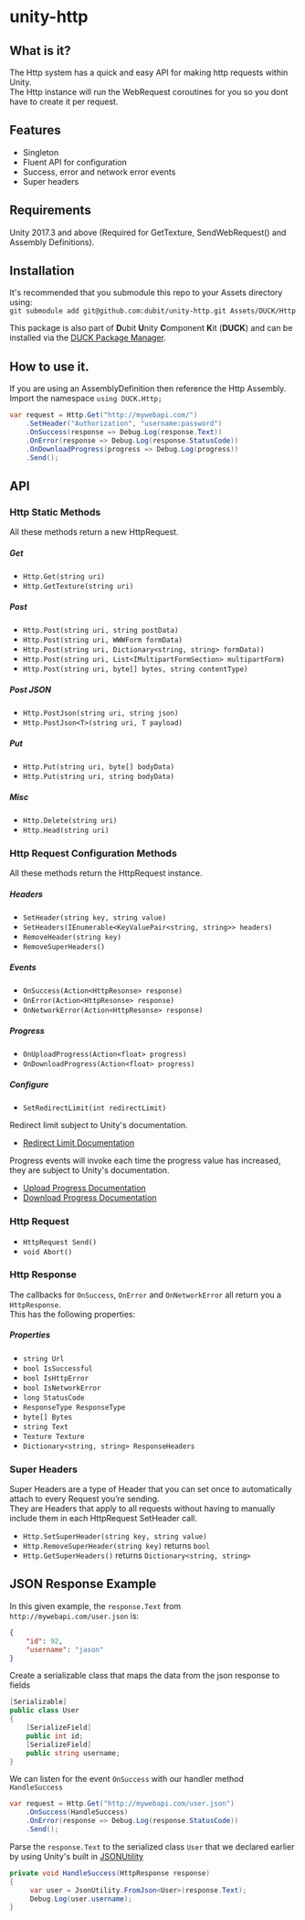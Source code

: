 # unity-http

## What is it?
The Http system has a quick and easy API for making http requests within Unity.  
The Http instance will run the WebRequest coroutines for you so you dont have to create it per request.   

## Features
* Singleton
* Fluent API for configuration
* Success, error and network error events
* Super headers

## Requirements
Unity 2017.3 and above (Required for GetTexture, SendWebRequest() and Assembly Definitions).

## Installation
It's recommended that you submodule this repo to your Assets directory using:  
`git submodule add git@github.com:dubit/unity-http.git Assets/DUCK/Http`  

This package is also part of <b>D</b>ubit <b>U</b>nity <b>C</b>omponent <b>K</b>it (<b>DUCK</b>) and can be installed via the [DUCK Package Manager](https://github.com/dubit/duck-package-manager). 

## How to use it.
If you are using an AssemblyDefinition then reference the Http Assembly.  
Import the namespace `using DUCK.Http;`

```c#
var request = Http.Get("http://mywebapi.com/")
	.SetHeader("Authorization", "username:password")
	.OnSuccess(response => Debug.Log(response.Text))
	.OnError(response => Debug.Log(response.StatusCode))
	.OnDownloadProgress(progress => Debug.Log(progress))
	.Send();
```

## API

### Http Static Methods

All these methods return a new HttpRequest.  

##### Get
* `Http.Get(string uri)`  
* `Http.GetTexture(string uri)`  
##### Post
* `Http.Post(string uri, string postData)`  
* `Http.Post(string uri, WWWForm formData)`  
* `Http.Post(string uri, Dictionary<string, string> formData))`  
* `Http.Post(string uri, List<IMultipartFormSection> multipartForm)`  
* `Http.Post(string uri, byte[] bytes, string contentType)`  
##### Post JSON
* `Http.PostJson(string uri, string json)`  
* `Http.PostJson<T>(string uri, T payload)` 
##### Put
* `Http.Put(string uri, byte[] bodyData)` 
* `Http.Put(string uri, string bodyData)` 
##### Misc
* `Http.Delete(string uri)`  
* `Http.Head(string uri)`  

### Http Request Configuration Methods

All these methods return the HttpRequest instance.  
##### Headers
* `SetHeader(string key, string value)`  
* `SetHeaders(IEnumerable<KeyValuePair<string, string>> headers)`  
* `RemoveHeader(string key)`  
* `RemoveSuperHeaders()`  
##### Events
* `OnSuccess(Action<HttpResonse> response)`  
* `OnError(Action<HttpResonse> response)`  
* `OnNetworkError(Action<HttpResonse> response)`  
##### Progress
* `OnUploadProgress(Action<float> progress)`  
* `OnDownloadProgress(Action<float> progress)`  
##### Configure
* `SetRedirectLimit(int redirectLimit)`   

Redirect limit subject to Unity's documentation.  
* [Redirect Limit Documentation](https://docs.unity3d.com/ScriptReference/Networking.UnityWebRequest-redirectLimit.html)

Progress events will invoke each time the progress value has increased, they are subject to Unity's documentation.
* [Upload Progress Documentation](https://docs.unity3d.com/ScriptReference/Networking.UnityWebRequest-uploadProgress.html)
* [Download Progress Documentation](https://docs.unity3d.com/ScriptReference/Networking.UnityWebRequest-downloadProgress.html)
 
### Http Request

* `HttpRequest Send()`  
* `void Abort()`  

### Http Response
The callbacks for `OnSuccess`, `OnError` and `OnNetworkError` all return you a `HttpResponse`.  
This has the following properties:  
##### Properties
* `string Url`  
* `bool IsSuccessful`  
* `bool IsHttpError`  
* `bool IsNetworkError`  
* `long StatusCode`  
* `ResponseType ResponseType`  
* `byte[] Bytes`  
* `string Text`  
* `Texture Texture`  
* `Dictionary<string, string> ResponseHeaders`  

### Super Headers

Super Headers are a type of Header that you can set once to automatically attach to every Request you’re sending.  
They are Headers that apply to all requests without having to manually include them in each HttpRequest SetHeader call.

* `Http.SetSuperHeader(string key, string value)`
* `Http.RemoveSuperHeader(string key)` returns `bool`
* `Http.GetSuperHeaders()` returns `Dictionary<string, string>`


## JSON Response Example
In this given example, the `response.Text` from `http://mywebapi.com/user.json` is:
```json
{
    "id": 92,
    "username": "jason"
}
```

Create a serializable class that maps the data from the json response to fields
```c#
[Serializable]
public class User
{
    [SerializeField]
    public int id;
    [SerializeField]
    public string username;
}
```

We can listen for the event `OnSuccess` with our handler method `HandleSuccess`
```c#
var request = Http.Get("http://mywebapi.com/user.json")
    .OnSuccess(HandleSuccess)
    .OnError(response => Debug.Log(response.StatusCode))
    .Send();
```

Parse the `response.Text` to the serialized class `User` that we declared earlier by using Unity's built in [JSONUtility](https://docs.unity3d.com/ScriptReference/JsonUtility.html)
```c#
private void HandleSuccess(HttpResponse response)
{
     var user = JsonUtility.FromJson<User>(response.Text);
     Debug.Log(user.username);
}
```